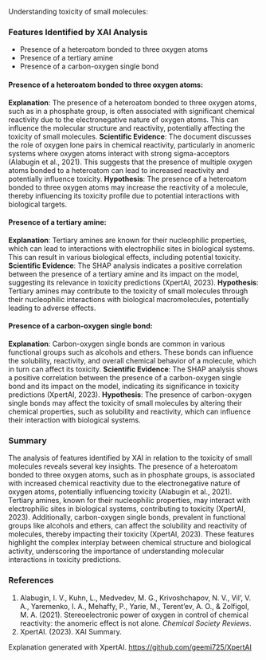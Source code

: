 Understanding toxicity of small molecules:
### Features Identified by XAI Analysis
- Presence of a heteroatom bonded to three oxygen atoms
- Presence of a tertiary amine
- Presence of a carbon-oxygen single bond

#### Presence of a heteroatom bonded to three oxygen atoms:
**Explanation**: The presence of a heteroatom bonded to three oxygen atoms, such as in a phosphate group, is often associated with significant chemical reactivity due to the electronegative nature of oxygen atoms. This can influence the molecular structure and reactivity, potentially affecting the toxicity of small molecules.
**Scientific Evidence**: The document discusses the role of oxygen lone pairs in chemical reactivity, particularly in anomeric systems where oxygen atoms interact with strong sigma-acceptors (Alabugin et al., 2021). This suggests that the presence of multiple oxygen atoms bonded to a heteroatom can lead to increased reactivity and potentially influence toxicity.
**Hypothesis**: The presence of a heteroatom bonded to three oxygen atoms may increase the reactivity of a molecule, thereby influencing its toxicity profile due to potential interactions with biological targets.

#### Presence of a tertiary amine:
**Explanation**: Tertiary amines are known for their nucleophilic properties, which can lead to interactions with electrophilic sites in biological systems. This can result in various biological effects, including potential toxicity.
**Scientific Evidence**: The SHAP analysis indicates a positive correlation between the presence of a tertiary amine and its impact on the model, suggesting its relevance in toxicity predictions (XpertAI, 2023).
**Hypothesis**: Tertiary amines may contribute to the toxicity of small molecules through their nucleophilic interactions with biological macromolecules, potentially leading to adverse effects.

#### Presence of a carbon-oxygen single bond:
**Explanation**: Carbon-oxygen single bonds are common in various functional groups such as alcohols and ethers. These bonds can influence the solubility, reactivity, and overall chemical behavior of a molecule, which in turn can affect its toxicity.
**Scientific Evidence**: The SHAP analysis shows a positive correlation between the presence of a carbon-oxygen single bond and its impact on the model, indicating its significance in toxicity predictions (XpertAI, 2023).
**Hypothesis**: The presence of carbon-oxygen single bonds may affect the toxicity of small molecules by altering their chemical properties, such as solubility and reactivity, which can influence their interaction with biological systems.

### Summary
The analysis of features identified by XAI in relation to the toxicity of small molecules reveals several key insights. The presence of a heteroatom bonded to three oxygen atoms, such as in phosphate groups, is associated with increased chemical reactivity due to the electronegative nature of oxygen atoms, potentially influencing toxicity (Alabugin et al., 2021). Tertiary amines, known for their nucleophilic properties, may interact with electrophilic sites in biological systems, contributing to toxicity (XpertAI, 2023). Additionally, carbon-oxygen single bonds, prevalent in functional groups like alcohols and ethers, can affect the solubility and reactivity of molecules, thereby impacting their toxicity (XpertAI, 2023). These features highlight the complex interplay between chemical structure and biological activity, underscoring the importance of understanding molecular interactions in toxicity predictions.

### References
1. Alabugin, I. V., Kuhn, L., Medvedev, M. G., Krivoshchapov, N. V., Vil’, V. A., Yaremenko, I. A., Mehaffy, P., Yarie, M., Terent’ev, A. O., & Zolfigol, M. A. (2021). Stereoelectronic power of oxygen in control of chemical reactivity: the anomeric effect is not alone. *Chemical Society Reviews*.
2. XpertAI. (2023). XAI Summary.

Explanation generated with XpertAI. https://github.com/geemi725/XpertAI